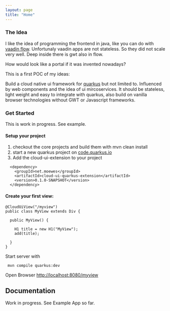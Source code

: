 ```yaml
---
layout: page
title: "Home"
---
```




### The Idea

I like the idea of programming the frontend in java, like you can do with [vaadin flow](https://vaadin.com). Unfortunaly vaadin apps are not stateless. So they did not scale very well. Deep inside there is gwt also in flow. 

How would look like a portal if it was invented nowadays? 

This is a first POC of my ideas: 

Build a cloud native ui framework for [quarkus](https://quarkus.io) but not limited to. Influenced by web components and the idea of ui mircoservices.
It should be stateless, light weight and easy to integrate with quarkus, also build on vanilla browser technologies without GWT or Javascript frameworks. 

### Get Started

This is work in progress. See example.

#### Setup your project

1. checkout the core projects and build them with mvn clean install
1. start a new quarkus project on [code.quarkus.io](https://code.quarkus.io) 
1. Add the cloud-ui-extension to your project 

~~~
  <dependency>
    <groupId>net.moewes</groupId>
    <artifactId>cloud-ui-quarkus-extension</artifactId>
    <version>0.1.0-SNAPSHOT</version>
  </dependency>
~~~

#### Create your first view:

~~~
@CloudUiView("/myview")
public class MyView extends Div {

  public MyView() {

    H1 title = new H1("MyView");
    add(title);
    
  }
}
~~~

Start server with
~~~
 mvn compile quarkus:dev
~~~

Open Browser [http://localhost:8080/myview](http://localhost:8080/myview)


## Documentation

Work in progress. See Example App so far.






